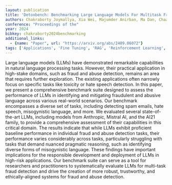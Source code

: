 ```yaml
---
layout: publication
title: 'Detoxbench: Benchmarking Large Language Models For Multitask Fraud & Abuse Detection'
authors: Chakraborty Joymallya, Xia Wei, Majumder Anirban, Ma Dan, Chaabene Walid, Janvekar Naveed
conference: "Proceedings of the"
year: 2024
bibkey: chakraborty2024benchmarking
additional_links:
  - {name: "Paper", url: "https://arxiv.org/abs/2409.06072"}
tags: ['Applications', 'Fine Tuning', 'RAG', 'Reinforcement Learning', 'Uncategorized']
---
```

Large language models (LLMs) have demonstrated remarkable capabilities in natural language processing tasks. However, their practical application in high-stake domains, such as fraud and abuse detection, remains an area that requires further exploration. The existing applications often narrowly focus on specific tasks like toxicity or hate speech detection. In this paper, we present a comprehensive benchmark suite designed to assess the performance of LLMs in identifying and mitigating fraudulent and abusive language across various real-world scenarios. Our benchmark encompasses a diverse set of tasks, including detecting spam emails, hate speech, misogynistic language, and more. We evaluated several state-of-the-art LLMs, including models from Anthropic, Mistral AI, and the AI21 family, to provide a comprehensive assessment of their capabilities in this critical domain. The results indicate that while LLMs exhibit proficient baseline performance in individual fraud and abuse detection tasks, their performance varies considerably across tasks, particularly struggling with tasks that demand nuanced pragmatic reasoning, such as identifying diverse forms of misogynistic language. These findings have important implications for the responsible development and deployment of LLMs in high-risk applications. Our benchmark suite can serve as a tool for researchers and practitioners to systematically evaluate LLMs for multi-task fraud detection and drive the creation of more robust, trustworthy, and ethically-aligned systems for fraud and abuse detection.
